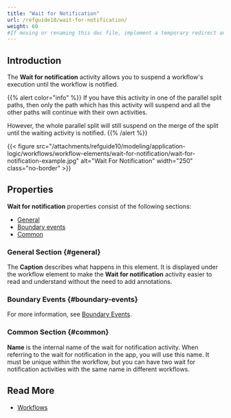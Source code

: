```yaml
---
title: "Wait for Notification"
url: /refguide10/wait-for-notification/
weight: 60
#If moving or renaming this doc file, implement a temporary redirect and let the respective team know they should update the URL in the product. See Mapping to Products for more details.
---
```


## Introduction

The **Wait for notification** activity allows you to suspend a workflow's execution until the workflow is notified.

{{% alert color="info" %}}
If you have this activity in one of the parallel split paths, then only the path which has this activity will suspend and all the other paths will continue with their own activities.

However, the whole parallel split will still suspend on the merge of the split until the waiting activity is notified.
{{% /alert %}}

{{< figure src="/attachments/refguide10/modeling/application-logic/workflows/workflow-elements/wait-for-notification/wait-for-notification-example.jpg" alt="Wait For Notification" width="250" class="no-border" >}}

## Properties

**Wait for notification** properties consist of the following sections:

* [General](#general)
* [Boundary events](#boundary-events)
* [Common](#common)

### General Section {#general}

The **Caption** describes what happens in this element. It is displayed under the workflow element to make the **Wait for notification** activity easier to read and understand without the need to add annotations.

### Boundary Events {#boundary-events}

For more information, see [Boundary Events](/refguide10/workflow-boundary-events/).

### Common Section {#common}

**Name** is the internal name of the wait for notification activity. When referring to the wait for notification in the app, you will use this name. It must be unique within the workflow, but you can have two wait for notification activities with the same name in different workflows.

## Read More

* [Workflows](/refguide10/workflows/)
